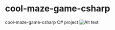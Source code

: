 # cool-maze-game-csharp
 cool-maze-game-csharp C# project   <img src="/path/to/capture.JPG.jpg" alt="Alt text" title="Optional title">
